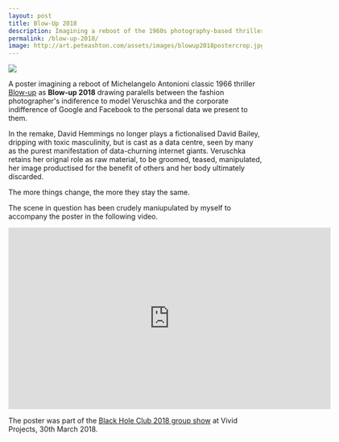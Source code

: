 ```yaml
---
layout: post
title: Blow-Up 2018
description: Imagining a reboot of the 1960s photography-based thriller where David Hemmings plays The Data Centre.
permalink: /blow-up-2018/
image: http://art.peteashton.com/assets/images/blowup2018postercrop.jpg
---
```


![](http://art.peteashton.com/assets/images/blowup2018poster.jpg)

A poster imagining a reboot of Michelangelo Antonioni classic 1966 thriller [Blow-up](https://en.wikipedia.org/wiki/Blowup) as **Blow-up 2018** drawing paralells between the fashion photographer's indiference to model Veruschka and the corporate indifference of Google and Facebook to the personal data we present to them. 

In the remake, David Hemmings no longer plays a fictionalised David Bailey, dripping with toxic masculinity, but is cast as a data centre, seen by many as the purest manifestation of data-churning internet giants. Veruschka retains her orignal role as raw material, to be groomed, teased, manipulated, her image productised for the benefit of others and her body ultimately discarded. 

The more things change, the more they stay the same.

The scene in question has been crudely maniupulated by myself to accompany the poster in the following video.

<div class="vid"><iframe src="https://player.vimeo.com/video/262418293" width="640" height="360" frameborder="0" webkitallowfullscreen mozallowfullscreen allowfullscreen></iframe></div>

The poster was part of the [Black Hole Club 2018 group show](http://www.vividprojects.org.uk/programme/blackholeclub2018/) at Vivid Projects, 30th March 2018. 

